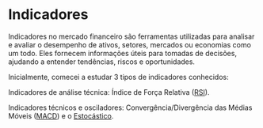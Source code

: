 # Indicadores

Indicadores no mercado financeiro são ferramentas utilizadas para analisar e avaliar o desempenho de ativos, setores, mercados ou economias como um todo. Eles fornecem informações úteis para tomadas de decisões, ajudando a entender tendências, riscos e oportunidades.

Inicialmente, comecei a estudar 3 tipos de indicadores conhecidos:

Indicadores de análise técnica: Índice de Força Relativa ([RSI](./rsi.md)).

Indicadores técnicos e osciladores: Convergência/Divergência das Médias Móveis ([MACD](./macd.md)) e o [Estocástico](./stochk.md).